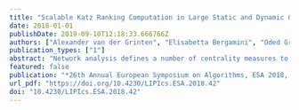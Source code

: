 ```yaml
---
title: "Scalable Katz Ranking Computation in Large Static and Dynamic Graphs"
date: 2018-01-01
publishDate: 2019-09-10T12:18:33.666766Z
authors: ["Alexander van der Grinten", "Elisabetta Bergamini", "Oded Green", "David A. Bader", "Henning Meyerhenke"]
publication_types: ["1"]
abstract: "Network analysis defines a number of centrality measures to identify the most central nodes in a network. Fast computation of those measures is a major challenge in algorithmic network analysis. Aside from closeness and betweenness, Katz centrality is one of the established centrality measures. In this paper, we consider the problem of computing rankings for Katz centrality. In particular, we propose upper and lower bounds on the Katz score of a given node. While previous approaches relied on numerical approximation or heuristics to compute Katz centrality rankings, we construct an algorithm that iteratively improves those upper and lower bounds until a correct Katz ranking is obtained. We extend our algorithm to dynamic graphs while maintaining its correctness guarantees. Experiments demonstrate that our static graph algorithm outperforms both numerical approaches and heuristics with speedups between 1.5 x and 3.5 x, depending on the desired quality guarantees. Our dynamic graph algorithm improves upon the static algorithm for update batches of less than 10000 edges. We provide efficient parallel CPU and GPU implementations of our algorithms that enable near real-time Katz centrality computation for graphs with hundreds of millions of nodes in fractions of seconds."
featured: false
publication: "*26th Annual European Symposium on Algorithms, ESA 2018, August 20-22, 2018, Helsinki, Finland*"
url_pdf: "https://doi.org/10.4230/LIPIcs.ESA.2018.42"
doi: "10.4230/LIPIcs.ESA.2018.42"
---
```


